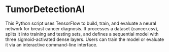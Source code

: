 # TumorDetectionAI
This Python script uses TensorFlow to build, train, and evaluate a neural network for breast cancer diagnosis. It processes a dataset (cancer.csv), splits it into training and testing sets, and defines a sequential model with three sigmoid-activated dense layers. Users can train the model or evaluate it via an interactive command-line interface.
